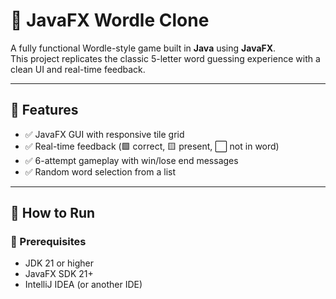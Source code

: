 # 🎯 JavaFX Wordle Clone

A fully functional Wordle-style game built in **Java** using **JavaFX**.  
This project replicates the classic 5-letter word guessing experience with a clean UI and real-time feedback.

---

## 🧩 Features

- ✅ JavaFX GUI with responsive tile grid
- ✅ Real-time feedback (🟩 correct, 🟨 present, ⬜ not in word)
- ✅ 6-attempt gameplay with win/lose end messages
- ✅ Random word selection from a list

---



## 🚀 How to Run

### 🔧 Prerequisites
- JDK 21 or higher
- JavaFX SDK 21+
- IntelliJ IDEA (or another IDE)

